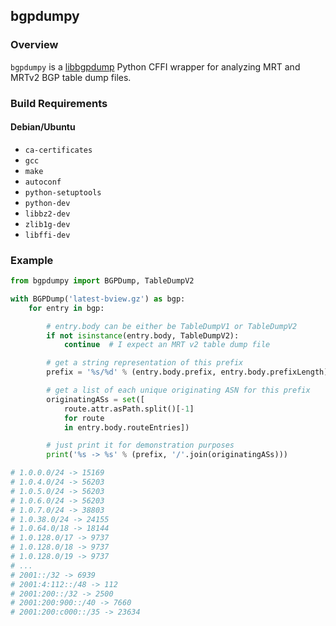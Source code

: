 ## bgpdumpy

### Overview

`bgpdumpy` is a [libbgpdump](https://bitbucket.org/ripencc/bgpdump) Python CFFI wrapper for analyzing MRT and MRTv2 BGP table dump files.

### Build Requirements

#### Debian/Ubuntu

 * `ca-certificates`
 * `gcc`
 * `make`
 * `autoconf`
 * `python-setuptools`
 * `python-dev`
 * `libbz2-dev`
 * `zlib1g-dev`
 * `libffi-dev`

### Example

```python
from bgpdumpy import BGPDump, TableDumpV2

with BGPDump('latest-bview.gz') as bgp:
    for entry in bgp:

        # entry.body can be either be TableDumpV1 or TableDumpV2
        if not isinstance(entry.body, TableDumpV2):
            continue  # I expect an MRT v2 table dump file

        # get a string representation of this prefix
        prefix = '%s/%d' % (entry.body.prefix, entry.body.prefixLength)

        # get a list of each unique originating ASN for this prefix
        originatingASs = set([
            route.attr.asPath.split()[-1]
            for route
            in entry.body.routeEntries])

        # just print it for demonstration purposes
        print('%s -> %s' % (prefix, '/'.join(originatingASs)))

# 1.0.0.0/24 -> 15169
# 1.0.4.0/24 -> 56203
# 1.0.5.0/24 -> 56203
# 1.0.6.0/24 -> 56203
# 1.0.7.0/24 -> 38803
# 1.0.38.0/24 -> 24155
# 1.0.64.0/18 -> 18144
# 1.0.128.0/17 -> 9737
# 1.0.128.0/18 -> 9737
# 1.0.128.0/19 -> 9737
# ...
# 2001::/32 -> 6939
# 2001:4:112::/48 -> 112
# 2001:200::/32 -> 2500
# 2001:200:900::/40 -> 7660
# 2001:200:c000::/35 -> 23634
```
